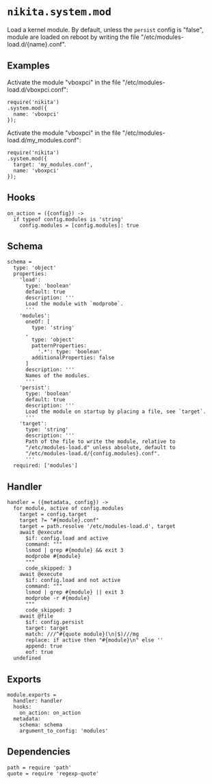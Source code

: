 
# `nikita.system.mod`

Load a kernel module. By default, unless the `persist` config is "false",
module are loaded on reboot by writing the file "/etc/modules-load.d/{name}.conf".

## Examples

Activate the module "vboxpci" in the file "/etc/modules-load.d/vboxpci.conf":

```
require('nikita')
.system.mod({
  name: 'vboxpci'
});
```

Activate the module "vboxpci" in the file "/etc/modules-load.d/my_modules.conf":

```
require('nikita')
.system.mod({
  target: 'my_modules.conf',
  name: 'vboxpci'
});
```

## Hooks

    on_action = ({config}) ->
      if typeof config.modules is 'string'
        config.modules = [config.modules]: true

## Schema

    schema =
      type: 'object'
      properties:
        'load':
          type: 'boolean'
          default: true
          description: '''
          Load the module with `modprobe`.
          '''
        'modules':
          oneOf: [
            type: 'string'
          ,
            type: 'object'
            patternProperties:
              '.*': type: 'boolean'
            additionalProperties: false
          ]
          description: '''
          Names of the modules.
          '''
        'persist':
          type: 'boolean'
          default: true
          description: '''
          Load the module on startup by placing a file, see `target`.
          '''
        'target':
          type: 'string'
          description: '''
          Path of the file to write the module, relative to
          "/etc/modules-load.d" unless absolute, default to
          "/etc/modules-load.d/{config.modules}.conf".
          '''
      required: ['modules']

## Handler

    handler = ({metadata, config}) ->
      for module, active of config.modules
        target = config.target
        target ?= "#{module}.conf"
        target = path.resolve '/etc/modules-load.d', target
        await @execute
          $if: config.load and active
          command: """
          lsmod | grep #{module} && exit 3
          modprobe #{module}
          """
          code_skipped: 3
        await @execute
          $if: config.load and not active
          command: """
          lsmod | grep #{module} || exit 3
          modprobe -r #{module}
          """
          code_skipped: 3
        await @file
          $if: config.persist
          target: target
          match: ///^#{quote module}(\n|$)///mg
          replace: if active then "#{module}\n" else ''
          append: true
          eof: true
      undefined

## Exports

    module.exports =
      handler: handler
      hooks:
        on_action: on_action
      metadata:
        schema: schema
        argument_to_config: 'modules'

## Dependencies

    path = require 'path'
    quote = require 'regexp-quote'
